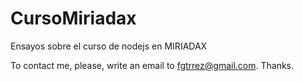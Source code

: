 # CursoMiriadax
Ensayos sobre el curso de nodejs en MIRIADAX

To contact me, please, write an email to fgtrrez@gmail.com. Thanks.
